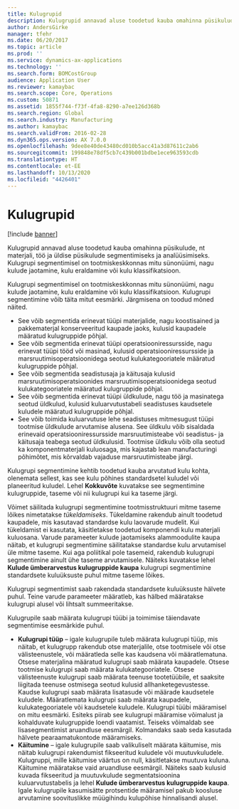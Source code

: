```yaml
---
title: Kulugrupid
description: Kulugrupid annavad aluse toodetud kauba omahinna püsikulude, nt materjali, töö ja üldise püsikulude segmentimiseks ja analüüsimiseks. Kulugrupi segmentimisel on tootmiskeskkonnas mitu sünonüümi, nagu kulude jaotamine, kulu eraldamine või kulu klassifikatsioon.
author: AndersGirke
manager: tfehr
ms.date: 06/20/2017
ms.topic: article
ms.prod: ''
ms.service: dynamics-ax-applications
ms.technology: ''
ms.search.form: BOMCostGroup
audience: Application User
ms.reviewer: kamaybac
ms.search.scope: Core, Operations
ms.custom: 50871
ms.assetid: 1855f744-f73f-4fa8-8290-a7ee126d368b
ms.search.region: Global
ms.search.industry: Manufacturing
ms.author: kamaybac
ms.search.validFrom: 2016-02-28
ms.dyn365.ops.version: AX 7.0.0
ms.openlocfilehash: 9dee8e40de43480cd010b5acc41a3d87611c2ab6
ms.sourcegitcommit: 199848e78df5cb7c439b001bdbe1ece963593cdb
ms.translationtype: HT
ms.contentlocale: et-EE
ms.lasthandoff: 10/13/2020
ms.locfileid: "4426401"
---
```

# <a name="cost-groups"></a>Kulugrupid

[!include [banner](../includes/banner.md)]

Kulugrupid annavad aluse toodetud kauba omahinna püsikulude, nt materjali, töö ja üldise püsikulude segmentimiseks ja analüüsimiseks. Kulugrupi segmentimisel on tootmiskeskkonnas mitu sünonüümi, nagu kulude jaotamine, kulu eraldamine või kulu klassifikatsioon. 

Kulugrupi segmentimisel on tootmiskeskkonnas mitu sünonüümi, nagu kulude jaotamine, kulu eraldamine või kulu klassifikatsioon. Kulugrupi segmentimine võib täita mitut eesmärki. Järgmisena on toodud mõned näited.

-   See võib segmentida erinevat tüüpi materjalide, nagu koostisained ja pakkematerjal konserveeritud kaupade jaoks, kulusid kaupadele määratud kulugruppide põhjal.
-   See võib segmentida erinevat tüüpi operatsiooniressursside, nagu erinevat tüüpi tööd või masinad, kulusid operatsiooniressursside ja marsruutimisoperatsioonidega seotud kulukategooriatele määratud kulugruppide põhjal.
-   See võib segmentida seadistusaja ja käitusaja kulusid marsruutimisoperatsioonides marsruutimisoperatsioonidega seotud kulukategooriatele määratud kulugruppide põhjal.
-   See võib segmentida erinevat tüüpi üldkulude, nagu töö ja masinatega seotud üldkulud, kulusid kuluarvutustabeli seadistuses kaudsetele kuludele määratud kulugruppide põhjal.
-   See võib toimida kuluarvutuse lehe seadistuses mitmesugust tüüpi tootmise üldkulude arvutamise alusena. See üldkulu võib sisaldada erinevaid operatsiooniressursside marsruutimisteabe või seadistus- ja käitusaja teabega seotud üldkulusid. Tootmise üldkulu võib olla seotud ka komponentmaterjali kuluosaga, mis kajastab lean manufacturingi põhimõtet, mis kõrvaldab vajaduse marsruutimisteabe järgi.

Kulugrupi segmentimine kehtib toodetud kauba arvutatud kulu kohta, olenemata sellest, kas see kulu põhines standardsetel kuludel või planeeritud kuludel. Lehel **Kokkuvõte** kuvatakse see segmentimine kulugruppide, taseme või nii kulugrupi kui ka taseme järgi. 

Võimet säilitada kulugrupi segmentimine tootmisstruktuuri mitme taseme lõikes nimetatakse *tükeldamiseks*. Tükeldamine rakendub ainult toodetud kaupadele, mis kasutavad standardse kulu laovarude mudelit. Kui tükeldamist ei kasutata, käsitletakse toodetud komponendi kulu materjali kuluosana. Varude parameeter kulude jaotamiseks alammoodulite kaupa näitab, et kulugrupi segmentimine säilitatakse standardse kulu arvutamisel üle mitme taseme. Kui aga poliitikal pole tasemeid, rakendub kulugrupi segmentimine ainult ühe taseme arvutamisele. Näiteks kuvatakse lehel **Kulude ümberarvestus kulugruppide kaupa** kulugrupi segmentimine standardsete kuluüksuste puhul mitme taseme lõikes. 

Kulugrupi segmentimist saab rakendada standardsete kuluüksuste hälvete puhul. Teine varude parameeter määratleb, kas hälbed määratakse kulugrupi alusel või lihtsalt summeeritakse. 

Kulugrupile saab määrata kulugrupi tüübi ja toimimise täiendavate segmentimise eesmärkide puhul.

-   **Kulugrupi tüüp** – igale kulugrupile tuleb määrata kulugrupi tüüp, mis näitab, et kulugrupp rakendub otse materjalile, otse tootmisele või otse välisteenustele, või määratleda selle kas kaudsena või määratlematuna. Otsese materjalina määratud kulugrupi saab määrata kaupadele. Otsese tootmise kulugrupi saab määrata kulukategooriatele. Otsese välisteenuste kulugrupi saab määrata teenuse tootetüübile, et saaksite liigitada teenuse ostmisega seotud kulusid allhanketegevustesse. Kaudse kulugrupi saab määrata lisatasude või määrade kaudsetele kuludele. Määratlemata kulugrupi saab määrata kaupadele, kulukategooriatele või kaudsetele kuludele. Kulugrupi tüübi määramisel on mitu eesmärki. Esiteks piirab see kulugrupi määramise võimalust ja kohalduvate kulugruppide loendi vaatamist. Teiseks võimaldab see lisasegmentimist aruandluse eesmärgil. Kolmandaks saab seda kasutada hälvete pearaamatukontode määramiseks.
-   **Käitumine** – igale kulugrupile saab valikuliselt määrata käitumise, mis näitab kulugrupi rakendumist fikseeritud kuludele või muutuvkuludele. Kulugruppi, mille käitumise väärtus on null, käsitletakse muutuva kuluna. Käitumine määratakse vaid aruandluse eesmärgil. Näiteks saab kulusid kuvada fikseeritud ja muutuvkulude segmentatsioonina kuluarvutustabelis ja lehel **Kulude ümberarvestus kulugruppide kaupa**. Igale kulugrupile kasumisätte protsentide määramisel pakub koosluse arvutamine soovituslikke müügihindu kulupõhise hinnalisandi alusel.




